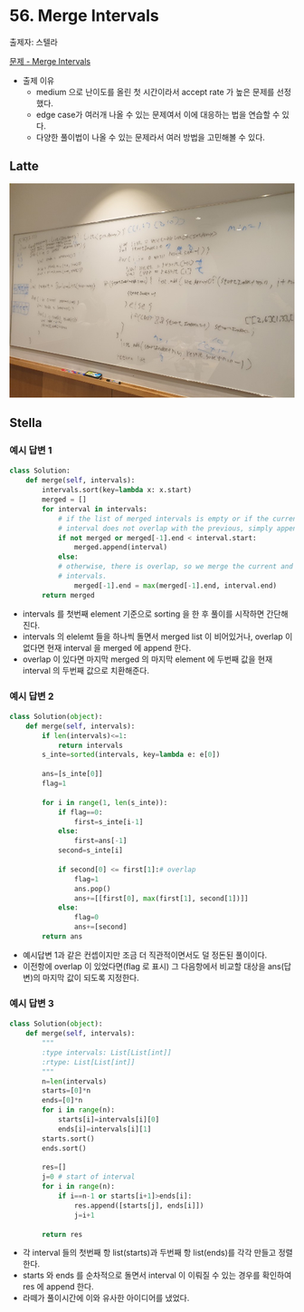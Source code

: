 # 56. Merge Intervals

출제자: 스텔라

[문제 - Merge Intervals ](https://leetcode.com/problems/merge-intervals/)

- 출제 이유
  - medium 으로 난이도를 올린 첫 시간이라서 accept rate 가 높은 문제를 선정했다.
  - edge case가 여러개 나올 수 있는 문제여서 이에 대응하는 법을 연습할 수 있다.
  - 다양한 풀이법이 나올 수 있는 문제라서 여러 방법을 고민해볼 수 있다.

## Latte
![](./images/20200119_56_latte.jpeg)

## Stella
### 예시 답변 1
```python
class Solution:
    def merge(self, intervals):
        intervals.sort(key=lambda x: x.start)
        merged = []
        for interval in intervals:
            # if the list of merged intervals is empty or if the current
            # interval does not overlap with the previous, simply append it.
            if not merged or merged[-1].end < interval.start:
                merged.append(interval)
            else:
            # otherwise, there is overlap, so we merge the current and previous
            # intervals.
                merged[-1].end = max(merged[-1].end, interval.end)
        return merged
```
* intervals 를 첫번째 element 기준으로 sorting 을 한 후 풀이를 시작하면 간단해진다.
* intervals 의 elelemt 들을 하나씩 돌면서 merged list 이 비어있거나, overlap 이 없다면 현재 interval 을 merged 에 append 한다.
* overlap 이 있다면 마지막 merged 의 마지막 element 에 두번째 값을 현재 interval 의 두번째 값으로 치환해준다.

### 예시 답변 2
```python
class Solution(object):
    def merge(self, intervals):
        if len(intervals)<=1:
            return intervals
        s_inte=sorted(intervals, key=lambda e: e[0])
        
        ans=[s_inte[0]]
        flag=1
        
        for i in range(1, len(s_inte)):
            if flag==0:
                first=s_inte[i-1]
            else:
                first=ans[-1]
            second=s_inte[i]

            if second[0] <= first[1]:# overlap
                flag=1
                ans.pop()
                ans+=[[first[0], max(first[1], second[1])]]
            else:
                flag=0
                ans+=[second]
        return ans
```
* 예시답변 1과 같은 컨셉이지만 조금 더 직관적이면서도 덜 정돈된 풀이이다.
* 이전항에 overlap 이 있었다면(flag 로 표시) 그 다음항에서 비교할 대상을 ans(답변)의 마지막 값이 되도록 지정한다.

### 예시 답변 3
```python
class Solution(object):
    def merge(self, intervals):
        """
        :type intervals: List[List[int]]
        :rtype: List[List[int]]
        """
        n=len(intervals)
        starts=[0]*n
        ends=[0]*n
        for i in range(n):
            starts[i]=intervals[i][0]
            ends[i]=intervals[i][1]
        starts.sort()
        ends.sort()

        res=[]
        j=0 # start of interval
        for i in range(n):
            if i==n-1 or starts[i+1]>ends[i]:
                res.append([starts[j], ends[i]])
                j=i+1
        
        return res
```
* 각 interval 들의 첫번째 항 list(starts)과 두번째 항 list(ends)를 각각 만들고 정렬한다.
* starts 와 ends 를 순차적으로 돌면서 interval 이 이뤄질 수 있는 경우를 확인하여 res 에 append 한다.
* 라떼가 풀이시간에 이와 유사한 아이디어를 냈었다.
